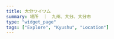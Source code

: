 ```yaml
---
title: 大分ワイワム
summary: 場所　｜　九州、大分、大分市
type: "widget_page"
tags: ["Explore", "Kyushu", "Location"]
---
```

